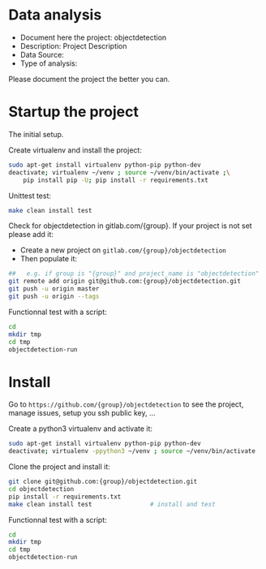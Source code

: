 # Data analysis
- Document here the project: objectdetection
- Description: Project Description
- Data Source:
- Type of analysis:

Please document the project the better you can.

# Startup the project

The initial setup.

Create virtualenv and install the project:
```bash
sudo apt-get install virtualenv python-pip python-dev
deactivate; virtualenv ~/venv ; source ~/venv/bin/activate ;\
    pip install pip -U; pip install -r requirements.txt
```

Unittest test:
```bash
make clean install test
```

Check for objectdetection in gitlab.com/{group}.
If your project is not set please add it:

- Create a new project on `gitlab.com/{group}/objectdetection`
- Then populate it:

```bash
##   e.g. if group is "{group}" and project_name is "objectdetection"
git remote add origin git@github.com:{group}/objectdetection.git
git push -u origin master
git push -u origin --tags
```

Functionnal test with a script:

```bash
cd
mkdir tmp
cd tmp
objectdetection-run
```

# Install

Go to `https://github.com/{group}/objectdetection` to see the project, manage issues,
setup you ssh public key, ...

Create a python3 virtualenv and activate it:

```bash
sudo apt-get install virtualenv python-pip python-dev
deactivate; virtualenv -ppython3 ~/venv ; source ~/venv/bin/activate
```

Clone the project and install it:

```bash
git clone git@github.com:{group}/objectdetection.git
cd objectdetection
pip install -r requirements.txt
make clean install test                # install and test
```
Functionnal test with a script:

```bash
cd
mkdir tmp
cd tmp
objectdetection-run
```
